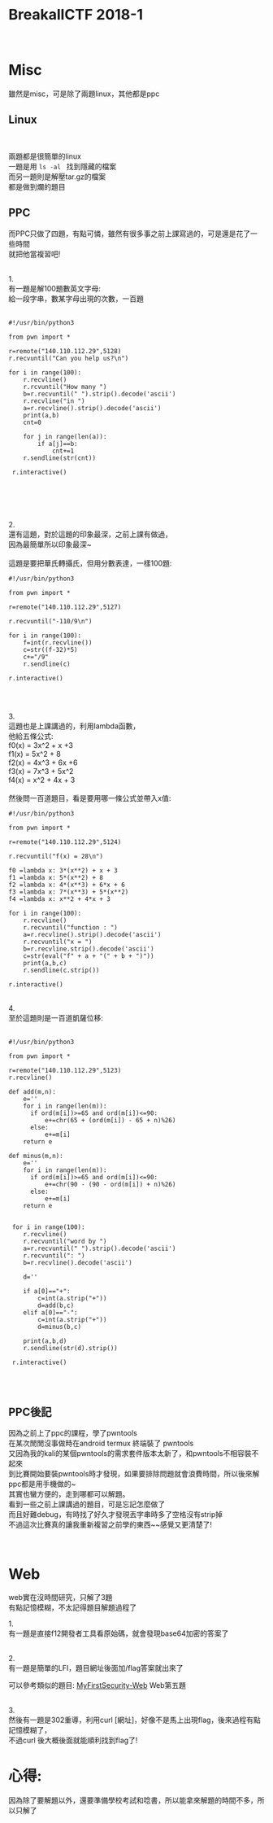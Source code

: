 <br />

# BreakallCTF 2018-1

<br />

# Misc

雖然是misc，可是除了兩題linux，其他都是ppc
<br />


Linux
----------------------------
<br />

兩題都是很簡單的linux<br />
一題是用 ```ls -al ``` 找到隱藏的檔案<br />
而另一題則是解壓tar.gz的檔案<br />
都是做到爛的題目<br />

PPC
----------------------------
而PPC只做了四題，有點可憐，雖然有很多事之前上課寫過的，可是還是花了一些時間<br />
就把他當複習吧!

<br />
1.<br />
有一題是解100題數英文字母:<br />
給一段字串，數某字母出現的次數，一百題<br /><br />


```
#!/usr/bin/python3

from pwn import *

r=remote("140.110.112.29",5128)
r.recvuntil("Can you help us?\n")

for i in range(100):
    r.recvline()
    r.rcvuntil("How many ")
    b=r.recvuntil(" ").strip().decode('ascii')
    r.recvline("in ")
    a=r.recvline().strip().decode('ascii')
    print(a,b)
    cnt=0
  
    for j in range(len(a)):
        if a[j]==b:
            cnt+=1
    r.sendline(str(cnt))
  
 r.interactive()
 
 
 
```




<br />

2.<br />
還有這題，對於這題的印象最深，之前上課有做過，<br />
因為最簡單所以印象最深~<br />
<br />
這題是要把華氏轉攝氏，但用分數表達，一樣100題:<br />

```
#!/usr/bin/python3

from pwn import *

r=remote("140.110.112.29",5127)

r.recvuntil("-110/9\n")

for i in range(100):
    f=int(r.recvline())
    c=str((f-32)*5)
    c+="/9"
    r.sendline(c)
  
r.interactive()


```


<br />

3.<br />
這題也是上課講過的，利用lambda函數，<br />
他給五條公式:<br />
f0(x) = 3x^2 + x +3<br />
f1(x) = 5x^2 + 8<br />
f2(x) = 4x^3 + 6x +6<br />
f3(x) = 7x^3 + 5x^2<br />
f4(x) = x^2 + 4x + 3<br />
<br />
然後問一百道題目，看是要用哪一條公式並帶入x值:<br />

```
#!/usr/bin/python3

from pwn import *

r=remote("140.110.112.29",5124)

r.recvuntil("f(x) = 28\n")

f0 =lambda x: 3*(x**2) + x + 3
f1 =lambda x: 5*(x**2) + 8
f2 =lambda x: 4*(x**3) + 6*x + 6
f3 =lambda x: 7*(x**3) + 5*(x**2)
f4 =lambda x: x**2 + 4*x + 3

for i in range(100):
    r.recvline()
    r.recvuntil("function : ")
    a=r.recvline().strip().decode('ascii')
    r.recvuntil("x = ")
    b=r.recvline.strip().decode('ascii')
    c=str(eval("f" + a + "(" + b + ")"))
    print(a,b,c)
    r.sendline(c.strip())
  
r.interactive()

```

<br />
4.<br />
至於這題則是一百道凱薩位移:<br />
<br />

```
#!/usr/bin/python3

from pwn import *

r=remote("140.110.112.29",5123)
r.recvline()

def add(m,n):
    e=''
    for i in range(len(m)):
      if ord(m[i])>=65 and ord(m[i])<=90:
          e+=chr(65 + (ord(m[i]) - 65 + n)%26)
      else:
          e+=m[i]
    return e
  
def minus(m,n):
    e=''
    for i in range(len(m)):
      if ord(m[i])>=65 and ord(m[i])<=90:
          e+=chr(90 - (90 - ord(m[i]) + n)%26)
      else:
          e+=m[i]
    return e
  
  
 for i in range(100):
    r.recvline()
    r.recvuntil("word by ")
    a=r.recvuntil(" ").strip().decode('ascii')
    r.recvuntil(": ")
    b=r.recvline().decode('ascii')
  
    d=''
  
    if a[0]=="+":
        c=int(a.strip("+"))
        d=add(b,c)
    elif a[0]=="-":
        c=int(a.strip("+"))
        d=minus(b,c)
  
    print(a,b,d)
    r.sendline(str(d).strip())
 
 r.interactive()
  

```

<br />

PPC後記
----------------------------
因為之前上了ppc的課程，學了pwntools<br />
在某次閒閒沒事做時在android termux 終端裝了 pwntools<br />
又因為我的kali的某個pwntools的需求套件版本太新了，和pwntools不相容裝不起來<br />
到比賽開始要裝pwntools時才發現，如果要排除問題就會浪費時間，所以後來解ppc都是用手機做的~<br />
其實也蠻方便的，走到哪都可以解題。<br />
看到一些之前上課講過的題目，可是忘記怎麼做了<br />
而且好難debug，有時找了好久才發現丟字串時多了空格沒有strip掉<br />
不過這次比賽真的讓我重新複習之前學的東西~~感覺又更清楚了!


<br />

# Web

web實在沒時間研究，只解了3題<br />
有點記憶模糊，不太記得題目解題過程了

1.<br />
有一題是直接f12開發者工具看原始碼，就會發現base64加密的答案了

<br />
2.<br />
有一題是簡單的LFI，題目網址後面加/flag答案就出來了<br />

可以參考類似的題目: [MyFirstSecurity-Web](https://github.com/zinwang/CTF_write_ups/tree/master/writes_up/Web) Web第五題<br />

<br />
3.<br />
然後有一題是302重導，利用curl [網址]，好像不是馬上出現flag，後來過程有點記憶模糊了，<br />
不過curl 後大概後面就能順利找到flag了!
<br />



# 心得:
因為除了要解題以外，還要準備學校考試和唸書，所以能拿來解題的時間不多，所以只解了










